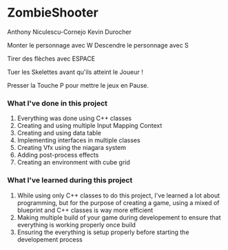 # ZombieShooter
Anthony Niculescu-Cornejo
Kevin Durocher


Monter le personnage avec W
Descendre le personnage avec S

Tirer des flèches avec ESPACE

Tuer les Skelettes avant qu'ils atteint le Joueur !

Presser la Touche P pour mettre le jeux en Pause.

<h3>What I've done in this project</h3>
<ol>
  <li>Everything was done using C++ classes</li>
  <li>Creating and using multiple Input Mapping Context</li>
  <li>Creating and using data table</li>
  <li>Implementing interfaces in multiple classes</li>
  <li>Creating Vfx using the niagara system</li>
  <li>Adding post-process effects</li>
  <li>Creating an environment with cube grid</li>
</ol>

<h3>What I've learned during this project</h3>
<ol>
  <li>While using only C++ classes to do this project, I've learned a lot about programming, but for the purpose of creating a game, using a mixed of blueprint and C++ classes is way more efficient</li>
  <li>Making multiple build of your game during developement to ensure that everything is working properly once build</li>
  <li>Ensuring the everything is setup properly before starting the developement process</li>
 
</ol>
